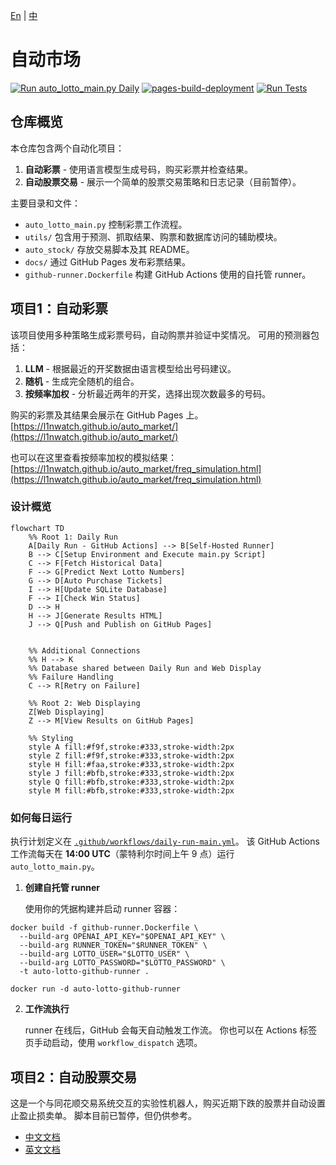 [En](./readme.md) | [中](./readme_zh.md)

# 自动市场

[![Run auto_lotto_main.py Daily](https://github.com/L1nwatch/auto_market/actions/workflows/daily-run-main.yml/badge.svg)](https://github.com/L1nwatch/auto_market/actions/workflows/daily-run-main.yml)
[![pages-build-deployment](https://github.com/L1nwatch/auto_market/actions/workflows/pages/pages-build-deployment/badge.svg)](https://github.com/L1nwatch/auto_market/actions/workflows/pages/pages-build-deployment)
[![Run Tests](https://github.com/L1nwatch/auto_market/actions/workflows/run-tests.yml/badge.svg)](https://github.com/L1nwatch/auto_market/actions/workflows/run-tests.yml)

## 仓库概览

本仓库包含两个自动化项目：

1. **自动彩票** - 使用语言模型生成号码，购买彩票并检查结果。
2. **自动股票交易** - 展示一个简单的股票交易策略和日志记录（目前暂停）。

主要目录和文件：
- `auto_lotto_main.py` 控制彩票工作流程。
- `utils/` 包含用于预测、抓取结果、购票和数据库访问的辅助模块。
- `auto_stock/` 存放交易脚本及其 README。
- `docs/` 通过 GitHub Pages 发布彩票结果。
- `github-runner.Dockerfile` 构建 GitHub Actions 使用的自托管 runner。

## 项目1：自动彩票

该项目使用多种策略生成彩票号码，自动购票并验证中奖情况。
可用的预测器包括：
1. **LLM** - 根据最近的开奖数据由语言模型给出号码建议。
2. **随机** - 生成完全随机的组合。
3. **按频率加权** - 分析最近两年的开奖，选择出现次数最多的号码。

购买的彩票及其结果会展示在 GitHub Pages 上。
[https://l1nwatch.github.io/auto_market/](https://l1nwatch.github.io/auto_market/)

也可以在这里查看按频率加权的模拟结果：
[https://l1nwatch.github.io/auto_market/freq_simulation.html](https://l1nwatch.github.io/auto_market/freq_simulation.html)


### 设计概览

```mermaid
flowchart TD
    %% Root 1: Daily Run
    A[Daily Run - GitHub Actions] --> B[Self-Hosted Runner]
    B --> C[Setup Environment and Execute main.py Script]
    C --> F[Fetch Historical Data]
    F --> G[Predict Next Lotto Numbers]
    G --> D[Auto Purchase Tickets]
    I --> H[Update SQLite Database]
    F --> I[Check Win Status]
    D --> H
    H --> J[Generate Results HTML]
    J --> Q[Push and Publish on GitHub Pages]


    %% Additional Connections
    %% H --> K
    %% Database shared between Daily Run and Web Display
    %% Failure Handling
    C --> R[Retry on Failure]

    %% Root 2: Web Displaying
    Z[Web Displaying]
    Z --> M[View Results on GitHub Pages]

    %% Styling
    style A fill:#f9f,stroke:#333,stroke-width:2px
    style Z fill:#f9f,stroke:#333,stroke-width:2px
    style H fill:#faa,stroke:#333,stroke-width:2px
    style J fill:#bfb,stroke:#333,stroke-width:2px
    style Q fill:#bfb,stroke:#333,stroke-width:2px
    style M fill:#bfb,stroke:#333,stroke-width:2px
```

### 如何每日运行

执行计划定义在
[`.github/workflows/daily-run-main.yml`](.github/workflows/daily-run-main.yml)。
该 GitHub Actions 工作流每天在 **14:00 UTC**（蒙特利尔时间上午 9 点）运行 `auto_lotto_main.py`。

1. **创建自托管 runner**

   使用你的凭据构建并启动 runner 容器：

```shell
docker build -f github-runner.Dockerfile \
  --build-arg OPENAI_API_KEY="$OPENAI_API_KEY" \
  --build-arg RUNNER_TOKEN="$RUNNER_TOKEN" \
  --build-arg LOTTO_USER="$LOTTO_USER" \
  --build-arg LOTTO_PASSWORD="$LOTTO_PASSWORD" \
  -t auto-lotto-github-runner .

docker run -d auto-lotto-github-runner
```

2. **工作流执行**

   runner 在线后，GitHub 会每天自动触发工作流。
   你也可以在 Actions 标签页手动启动，使用 `workflow_dispatch` 选项。

## 项目2：自动股票交易

这是一个与同花顺交易系统交互的实验性机器人，购买近期下跌的股票并自动设置止盈止损卖单。
脚本目前已暂停，但仍供参考。

- [中文文档](./auto_stock/README.md)
- [英文文档](./auto_stock/README_en.md)
